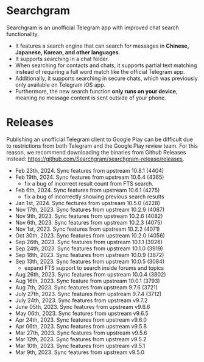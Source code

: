 # Searchgram

Searchgram is an unofficial Telegram app with improved chat search functionality.

- It features a search engine that can search for messages in **Chinese, Japanese, Korean, and other languages**.
- It supports searching in a chat folder.
- When searching for contacts and chats, it supports partial text matching instead of requiring a full word match like the official Telegram app.
- Additionally, it supports searching in secure chats, which was previously only available on Telegram iOS app.
- Furthermore, the new search function **only runs on your device**, meaning no message content is sent outside of your phone.

# Releases

Publishing an unofficial Telegram client to Google Play can be difficult due to restrictions from both Telegram and the Google Play review team. For this reason, we recommend downloading the binaries from Github Releases instead: https://github.com/Searchgram/searchgram-release/releases.

- Feb 23th, 2024. Sync features from upstream 10.8.1 (4404)
- Feb 19th, 2024. Sync features from upstream 10.6.4 (4365)
  - fix a bug of incorrect result count from FTS search. 
- Feb 6th, 2024. Sync features from upstream 10.6.1 (4275)
  - fix a bug of incorrectly showing previous search results
- Jan 1st, 2024. Sync fectures from upstream 10.5.0 (4228)
- Nov 17th, 2023. Sync features from upstream 10.2.9 (4087)
- Nov 9th, 2023. Sync features from upstream 10.2.6 (4082)
- Nov 6th, 2023. Sync features from upstream 10.2.3 (4075)
- Nov 1st, 2023. Sync features from upstream 10.2.2 (4071)
- Oct 30th, 2023. Sync features from upstream 10.2.0 (4056)
- Sep 26th, 2023. Sync features from upstream 10.1.1 (3926)
- Sep 24th, 2023. Sync features from upstream 10.1.0 (3919)
- Sep 18th, 2023. Sync features from upstream 10.0.9 (3872)
- Sep 13th, 2023. Sync features from upstream 10.0.5 (3084)
  - expand FTS support to search inside forums and topics
- Aug 26th, 2023. Sync features from upstream 10.0.4 (3802)
- Aug 16th, 2023. Sync feature from upstream 10.0.1 (3793)
- Aug 7th, 2023. Sync features from upstream 9.7.6 (3721)
- July 27th, 2023. Sync features from upstream 9.7.4 (3712)
- July 24th, 2023. Sync features from upstream v9.7.2
- June 05th, 2023. Sync features from upstream v9.6.6
- May 06th, 2023. Sync features from upstream v9.6.5
- Apr 24th, 2023. Sync features from upstream v9.6.0
- Apr 06th, 2023. Sync features from upstream v9.5.8
- Mar 27th, 2023. Sync features from upstream v9.5.6
- Mar 12th, 2023. Sync features from upstream v9.5.2
- Mar 10th, 2023. Sync features from upstream v9.5.1
- Mar 9th, 2023. Sync features from upstream v9.5.0
